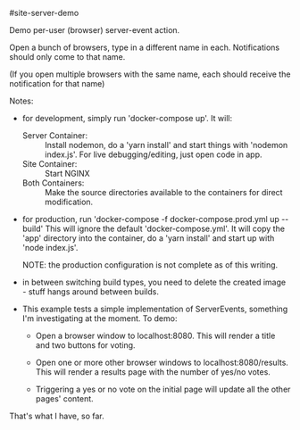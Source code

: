 #site-server-demo 

Demo per-user (browser) server-event action.

Open a bunch of browsers, type in a different name in each.
Notifications should only come to that name.

(If you open multiple browsers with the same name, each should
receive the notification for that name)

Notes:

 - for development, simply run 'docker-compose up'.  It will:
   <dl>
   <dt>Server Container:</dt>
   <dd> Install nodemon, do a 'yarn install' and start things with
        'nodemon index.js'.  For live debugging/editing, just open code in
        app.
   </dd>
   <dt>Site Container:</dt>
   <dd> Start NGINX</dd>
   <dt>Both Containers:</dt>
   <dd>
     Make the source directories available to the containers for
     direct modification.
   </dl>

 - for production, run 'docker-compose -f docker-compose.prod.yml up --build'
   This will ignore the default 'docker-compose.yml'.  It will
   copy the 'app' directory into the container, do a 'yarn install' and
   start up with 'node index.js'.  
      
   NOTE: the production configuration is not complete as of this writing.

 - in between switching build types, you need to delete the created image -
   stuff hangs around between builds.
 
 - This example tests a simple implementation of ServerEvents, something
   I'm investigating at the moment.  To demo:

   - Open a browser window to localhost:8080.  This will render a title
     and two buttons for voting.

   - Open one or more other browser windows to localhost:8080/results.
     This will render a results page with the number of yes/no votes.

   - Triggering a yes or no vote on the initial page will update all
     the other pages' content.


That's what I have, so far.
